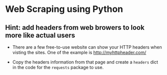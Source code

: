 # Web Scraping using Python

## Hint: add headers from web browers to look more like actual users

* There are a few free-to-use website can show your HTTP headers when visting the sites. One of the example is http://myhttpheader.com/

* Copy the headers information from that page and create a `headers` dict in the code for the `requests` package to use.
